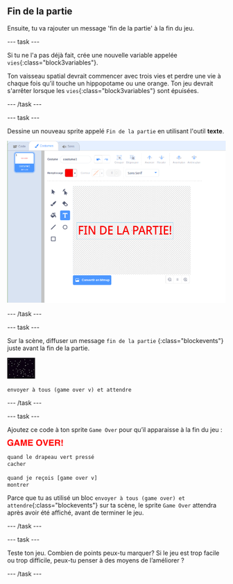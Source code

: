 ## Fin de la partie

Ensuite, tu va rajouter un message 'fin de la partie' à la fin du jeu.

--- task ---

Si tu ne l'a pas déjà fait, crée une nouvelle variable appelée `vies`{:class="block3variables"}.

Ton vaisseau spatial devrait commencer avec trois vies et perdre une vie à chaque fois qu’il touche un hippopotame ou une orange. Ton jeu devrait s'arrêter lorsque les `vies`{:class="block3variables"} sont épuisées.

--- /task ---

--- task ---

Dessine un nouveau sprite appelé `Fin de la partie` en utilisant l'outil **texte**.

![capture d'écran](images/invaders-game-over.png)

--- /task ---

--- task ---

Sur la scène, diffuser un message `fin de la partie` {:class="blockevents"} juste avant la fin de la partie.

![sprite de gameover](images/stage-sprite.png)

```blocks3
envoyer à tous (game over v) et attendre
```

--- /task ---

--- task ---

Ajoutez ce code à ton sprite `Game Over` pour qu’il apparaisse à la fin du jeu :

![sprite de gameover](images/gameover-sprite.png)

```blocks3
quand le drapeau vert pressé
cacher

quand je reçois [game over v]
montrer
```

Parce que tu as utilisé un bloc `envoyer à tous (game over) et attendre`{:class="blockevents"} sur ta scène, le sprite `Game Over` attendra après avoir été affiché, avant de terminer le jeu.

--- /task ---

--- task ---

Teste ton jeu. Combien de points peux-tu marquer? Si le jeu est trop facile ou trop difficile, peux-tu penser à des moyens de l’améliorer ?

--- /task ---